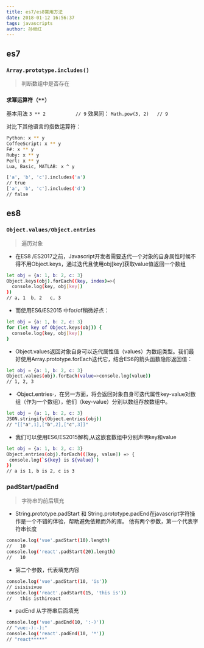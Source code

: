 ```yaml
---
title: es7/es8常用方法
date: 2018-01-12 16:56:37
tags: javascripts
author: 孙继红
---
```

## es7

### `Array.prototype.includes()`
> 判断数组中是否存在

###  `求幂运算符（**）`
基本用法
``3 ** 2           // 9``
效果同：
``Math.pow(3, 2)   // 9``

对比下其他语言的指数运算符：
```bash
Python: x ** y
CoffeeScript: x ** y
F#: x ** y
Ruby: x ** y
Perl: x ** y
Lua, Basic, MATLAB: x ^ y
```

```bash
['a', 'b', 'c'].includes('a')
// true
['a', 'b', 'c'].includes('d')
// false
```

## es8

### `Object.values/Object.entries`
> 遍历对象

* 在ES8 /ES2017之前，Javascript开发者需要迭代一个对象的自身属性时候不得不用Object.keys，通过迭代且使用obj[key]获取value值返回一个数组
```bash
let obj = {a: 1, b: 2, c: 3}
Object.keys(obj).forEach((key, index)=>{
  console.log(key, obj[key])
})
// a, 1  b, 2   c, 3
```
* 而使用ES6/ES2015 中for/of稍微好点：
```bash
let obj = {a: 1, b: 2, c: 3}
for (let key of Object.keys(obj)) {
  console.log(key, obj[key])
}
```
* Object.values返回对象自身可以迭代属性值（values）为数组类型。我们最好使用Array.prototype.forEach迭代它，结合ES6的箭头函数隐形返回值：
```bash
let obj = {a: 1, b: 2, c: 3}
Object.values(obj).forEach(value=>console.log(value))
// 1, 2, 3
```
* ·Object.entries·，在另一方面，将会返回对象自身可迭代属性key-value对数组（作为一个数组），他们（key-value）分别以数组存放数组中。
```bash
let obj = {a: 1, b: 2, c: 3}
JSON.stringify(Object.entries(obj))
// "[["a",1],["b",2],["c",3]]"
```
* 我们可以使用ES6/ES2015解构,从这嵌套数组中分别声明key和value
```bash
let obj = {a: 1, b: 2, c: 3}
Object.entries(obj).forEach(([key, value]) => {
 console.log(`${key} is ${value}`)
})
// a is 1, b is 2, c is 3
```
### padStart/padEnd
> 字符串的前后填充

* String.prototype.padStart 和 String.prototype.padEnd在javascript字符操作是一个不错的体验，帮助避免依赖而外的库。
他有两个参数，第一个代表字符串长度
```bash
console.log('vue'.padStart(10).length)
//   10
console.log('react'.padStart(20).length)
//   10
```
* 第二个参数，代表填充内容
```bash
console.log('vue'.padStart(10, 'is'))
// isisisivue
console.log('react'.padStart(15, 'this is'))
//   this isthireact
```
* padEnd 从字符串后面填充
```bash
console.log('vue'.padEnd(10, ':-)'))
// "vue:-):-):"
console.log('react'.padEnd(10, '*'))
// "react*****"
```
